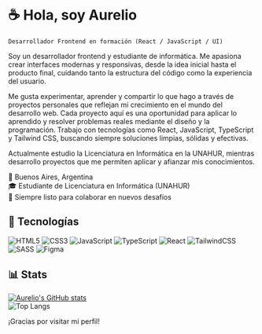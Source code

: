 # ☕️ Hola, soy Aurelio
`Desarrollador Frontend en formación (React / JavaScript / UI)`<br/>

Soy un desarrollador frontend y estudiante de informática. Me apasiona crear interfaces modernas y responsivas, desde la idea inicial hasta el producto final, cuidando tanto la estructura del código como la experiencia del usuario.<br/>

Me gusta experimentar, aprender y compartir lo que hago a través de proyectos personales que reflejan mi crecimiento en el mundo del desarrollo web. Cada proyecto aquí es una oportunidad para aplicar lo aprendido y resolver problemas reales mediante el diseño y la programación. Trabajo con tecnologías como React, JavaScript, TypeScript y Tailwind CSS, buscando siempre soluciones limpias, sólidas y efectivas.<br/>

Actualmente estudio la Licenciatura en Informática en la UNAHUR, mientras desarrollo proyectos que me permiten aplicar y afianzar mis conocimientos.<br/>

📍 Buenos Aires, Argentina<br/>
🎓 Estudiante de Licenciatura en Informática (UNAHUR)<br/>
🚀 Siempre listo para colaborar en nuevos desafíos

## 👾 Tecnologías
![HTML5](https://img.shields.io/badge/html5-%23E34F26.svg?style=for-the-badge&logo=html5&logoColor=white)
![CSS3](https://img.shields.io/badge/css3-%231572B6.svg?style=for-the-badge&logo=css3&logoColor=white)
![JavaScript](https://img.shields.io/badge/javascript-%23323330.svg?style=for-the-badge&logo=javascript&logoColor=%23F7DF1E)
![TypeScript](https://img.shields.io/badge/typescript-%23007ACC.svg?style=for-the-badge&logo=typescript&logoColor=white)
![React](https://img.shields.io/badge/react-%2320232a.svg?style=for-the-badge&logo=react&logoColor=%2361DAFB)
![TailwindCSS](https://img.shields.io/badge/tailwindcss-%2338B2AC.svg?style=for-the-badge&logo=tailwind-css&logoColor=white)
![SASS](https://img.shields.io/badge/SASS-hotpink.svg?style=for-the-badge&logo=SASS&logoColor=white)
![Figma](https://img.shields.io/badge/figma-%23F24E1E.svg?style=for-the-badge&logo=figma&logoColor=white)

## 📊 Stats
[![Aurelio's GitHub stats](https://github-readme-stats.vercel.app/api?username=WalterAurelio&show_icons=true&theme=tokyonight&locale=es&hide_border=true)](https://github.com/anuraghazra/github-readme-stats)<br/>
![Top Langs](https://github-readme-stats.vercel.app/api/top-langs/?username=WalterAurelio&layout=compact&theme=tokyonight&locale=es&hide_border=true)<br/>

¡Gracias por visitar mi perfil!
